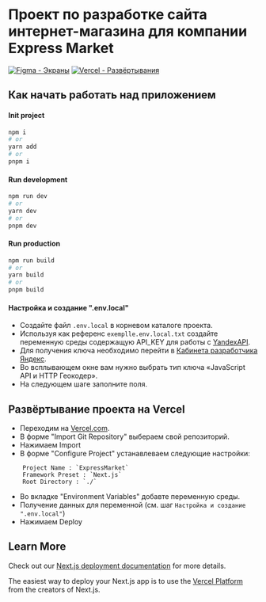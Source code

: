 # Проект по разработке сайта интернет-магазина для компании Express Market

[![Figma - Экраны](https://github.com/GOSUKZ/ys/blob/master/figma.svg)](https://www.figma.com/file/Yd2IZSeZ51BGiLbtF6fyUF/Express-dark-store?type=design&node-id=0%3A1&mode=design&t=UDZVWDfoAvsoQRQB-1)
[![Vercel - Развёртывания](https://github.com/GOSUKZ/ys/blob/master/vercel.svg)](https://express-market.vercel.app)

## Как начать работать над приложением

#### Init project

```bash
npm i
# or
yarn add
# or
pnpm i
```

#### Run development
 
```bash
npm run dev
# or
yarn dev
# or
pnpm dev
```

#### Run production

```bash
npm run build
# or
yarn build
# or
pnpm build
```

#### Настройка и создание ".env.local"

+ Создайте файл `.env.local` в корневом каталоге проекта.
+ Используя как референс `exemplle.env.local.txt` создайте переменную среды содержащую API_KEY для работы с [YandexAPI](https://passport.yandex.ru/auth/list?retpath=https%3A%2F%2Fdeveloper.tech.yandex.ru%2F&origin=apikeys).
+ Для получения ключа необходимо перейти в [Кабинета разработчика Яндекс](https://passport.yandex.ru/auth/list?retpath=https%3A%2F%2Fdeveloper.tech.yandex.ru%2F&origin=apikeys).
+ Во всплывающем окне вам нужно выбрать тип ключа «JavaScript API и HTTP Геокодер».
+ На следующем шаге заполните поля.

## Развёртывание проекта на Vercel

+ Переходим на [Vercel.com](https://vercel.com/new).
+ В форме "Import Git Repository" выбераем свой репозиторий.
+ Нажимаем Import
+ В форме "Configure Project" устанавлеваем следующие настройки:

```
	Project Name : `ExpressMarket`
	Framework Preset : `Next.js`
	Root Directory : `./`
```

+ Во вкладке "Environment Variables" добавте переменную среды.
+ Получение данных для переменной (см. шаг `Настройка и создание ".env.local"`)
+ Нажимаем Deploy

## Learn More

Check out our [Next.js deployment documentation](https://nextjs.org/docs/deployment) for more details.

The easiest way to deploy your Next.js app is to use the [Vercel Platform](https://vercel.com/new) from the creators of Next.js.